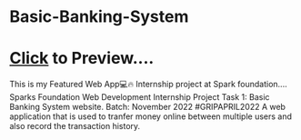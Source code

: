 # Basic-Banking-System

# <a href="https://rahul369-v.github.io/Basic-Banking-System/" target="_blank" >Click</a> to Preview....

This is my Featured Web App💻🔥 Internship project at Spark foundation....
<br>
Sparks Foundation Web Development Internship Project Task 1: Basic Banking System website. Batch: November 2022 #GRIPAPRIL2022 A web application that is used to tranfer money online between multiple users and also record the transaction history.
